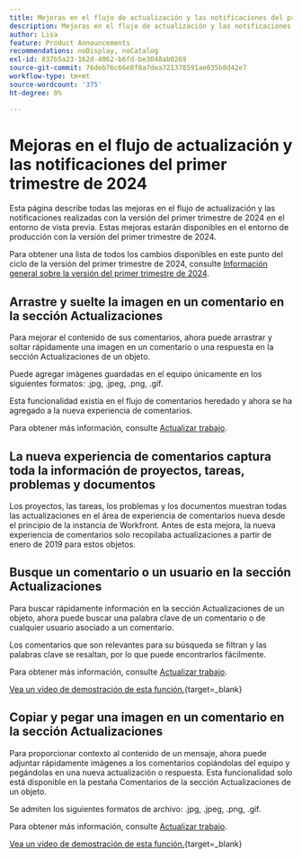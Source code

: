 ```yaml
---
title: Mejoras en el flujo de actualización y las notificaciones del primer trimestre de 2024
description: Mejoras en el flujo de actualización y las notificaciones del primer trimestre de 2024
author: Lisa
feature: Product Announcements
recommendations: noDisplay, noCatalog
exl-id: 837b5a23-162d-4862-b6fd-be3048ab0269
source-git-commit: 76deb76c66e8f8a7dea721378591ae035b8d42e7
workflow-type: tm+mt
source-wordcount: '375'
ht-degree: 0%

---
```


# Mejoras en el flujo de actualización y las notificaciones del primer trimestre de 2024

Esta página describe todas las mejoras en el flujo de actualización y las notificaciones realizadas con la versión del primer trimestre de 2024 en el entorno de vista previa. Estas mejoras estarán disponibles en el entorno de producción con la versión del primer trimestre de 2024.

Para obtener una lista de todos los cambios disponibles en este punto del ciclo de la versión del primer trimestre de 2024, consulte [Información general sobre la versión del primer trimestre de 2024](/help/quicksilver/product-announcements/product-releases/24-q1-release-activity/24-q1-release-overview.md).

## Arrastre y suelte la imagen en un comentario en la sección Actualizaciones

Para mejorar el contenido de sus comentarios, ahora puede arrastrar y soltar rápidamente una imagen en un comentario o una respuesta en la sección Actualizaciones de un objeto.

Puede agregar imágenes guardadas en el equipo únicamente en los siguientes formatos: .jpg, .jpeg, .png, .gif.

Esta funcionalidad existía en el flujo de comentarios heredado y ahora se ha agregado a la nueva experiencia de comentarios.

Para obtener más información, consulte [Actualizar trabajo](/help/quicksilver/workfront-basics/updating-work-items-and-viewing-updates/update-work.md).

## La nueva experiencia de comentarios captura toda la información de proyectos, tareas, problemas y documentos

Los proyectos, las tareas, los problemas y los documentos muestran todas las actualizaciones en el área de experiencia de comentarios nueva desde el principio de la instancia de Workfront. Antes de esta mejora, la nueva experiencia de comentarios solo recopilaba actualizaciones a partir de enero de 2019 para estos objetos.

## Busque un comentario o un usuario en la sección Actualizaciones

Para buscar rápidamente información en la sección Actualizaciones de un objeto, ahora puede buscar una palabra clave de un comentario o de cualquier usuario asociado a un comentario.

Los comentarios que son relevantes para su búsqueda se filtran y las palabras clave se resaltan, por lo que puede encontrarlos fácilmente.

Para obtener más información, consulte [Actualizar trabajo](/help/quicksilver/workfront-basics/updating-work-items-and-viewing-updates/update-work.md).

[Vea un vídeo de demostración de esta función.](https://video.tv.adobe.com/v/3425730/){target=_blank}

## Copiar y pegar una imagen en un comentario en la sección Actualizaciones

Para proporcionar contexto al contenido de un mensaje, ahora puede adjuntar rápidamente imágenes a los comentarios copiándolas del equipo y pegándolas en una nueva actualización o respuesta. Esta funcionalidad solo está disponible en la pestaña Comentarios de la sección Actualizaciones de un objeto.

Se admiten los siguientes formatos de archivo: .jpg, .jpeg, .png, .gif.

Para obtener más información, consulte [Actualizar trabajo](/help/quicksilver/workfront-basics/updating-work-items-and-viewing-updates/update-work.md).

[Vea un vídeo de demostración de esta función.](https://video.tv.adobe.com/v/3425731/){target=_blank}
